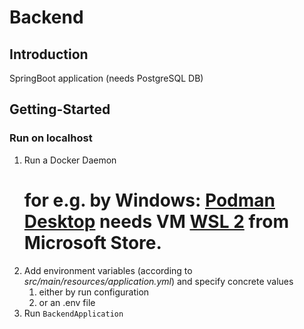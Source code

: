 # Backend

## Introduction
SpringBoot application (needs PostgreSQL DB)

## Getting-Started
### Run on localhost
1. Run a Docker Daemon
   # for e.g. by Windows: [Podman Desktop](https://podman-desktop.io/) needs VM [WSL 2](https://confluence.sbb.ch/display/WSL/Automated+WSL+and+Docker+Setup) from Microsoft Store. 
2. Add environment variables (according to _src/main/resources/application.yml_) and specify concrete values
   1. either by run configuration
   2. or an .env file
3. Run `BackendApplication`

